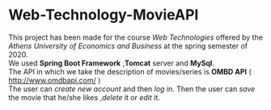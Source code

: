 # Web-Technology-MovieAPI
This project has been made for the course *Web Technologies* offered by the *Athens University of Economics and Business* at the spring semester of 2020. <br>
We used **Spring Boot Framework** ,**Tomcat** server and **MySql**. <br>
The API in which we take the description of movies/series is **OMBD API** ( http://www.omdbapi.com/ ) <br>
The user can *create new account* and then *log in*. Then the user can *save* the movie that he/she likes ,*delete* it or *edit* it. <br>

